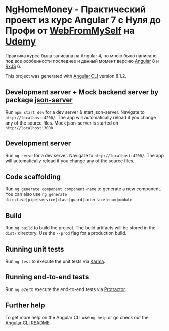 # NgHomeMoney - Практический проект из курс Angular 7 с Нуля до Профи от [WebFromMySelf](https://webformyself.com) на [Udemy](https://www.udemy.com/angularwfs/)

Практика курса была записана на Angular 4, но мною было написано под все особенности последнее и данный момент версию [Angular](https://angular.io) 8 и [RxJS](https://rxjs-dev.firebaseapp.com/) 6.

This project was generated with [Angular CLI](https://github.com/angular/angular-cli) version 8.1.2.

## Development server + Mock backend server by package [json-server](https://github.com/typicode/json-server)

Run `npm start dev` for a dev server & start json-server. Navigate to `http://localhost:4200/`. The app will automatically reload if you change any of the source files. Mock json-server is started on `http://localhost:3000`

## Development server

Run `ng serve` for a dev server. Navigate to `http://localhost:4200/`. The app will automatically reload if you change any of the source files.

## Code scaffolding

Run `ng generate component component-name` to generate a new component. You can also use `ng generate directive|pipe|service|class|guard|interface|enum|module`.

## Build

Run `ng build` to build the project. The build artifacts will be stored in the `dist/` directory. Use the `--prod` flag for a production build.

## Running unit tests

Run `ng test` to execute the unit tests via [Karma](https://karma-runner.github.io).

## Running end-to-end tests

Run `ng e2e` to execute the end-to-end tests via [Protractor](http://www.protractortest.org/).

## Further help

To get more help on the Angular CLI use `ng help` or go check out the [Angular CLI README](https://github.com/angular/angular-cli/blob/master/README.md).
